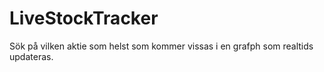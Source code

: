 # LiveStockTracker
Sök på vilken aktie som helst som kommer vissas i en grafph som realtids updateras.
